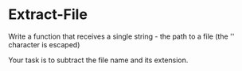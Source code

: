 # Extract-File

Write a function that receives a single string - the path to a file (the '\' character is escaped) 

Your task is to subtract the file name and its extension.
